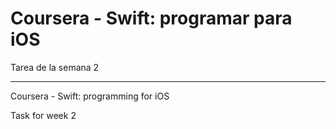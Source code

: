 # Coursera - Swift: programar para iOS
Tarea de la semana 2

-----------

Coursera - Swift: programming for iOS

Task for week 2

